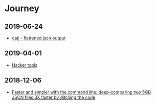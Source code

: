 # Journey

## 2019-06-24

- [catj - flattened json output](https://github.com/soheilpro/catj)

## 2019-04-01

- [Hacker tools](https://hacker-tools.github.io/)

## 2018-12-06

- [Faster and simpler with the command line: deep-comparing two 5GB JSON files 3X faster by ditching the code](https://genius.engineering/faster-and-simpler-with-the-command-line-deep-comparing-two-5gb-json-files-3x-faster-by-ditching-the-code/)
